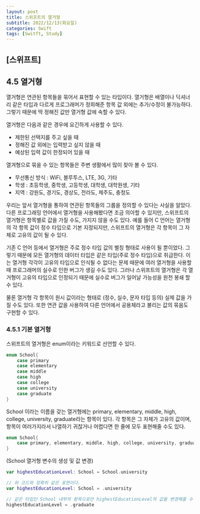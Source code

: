 ```yaml
---
layout: post
title: 스위프트의 열거형
subtitle: 2022/12/13(화요일)
categories: Swift
tags: [Switft, Study]
---
```


## [스위프트]

## 4.5 열거형

열거형은 연관된 항목들을 묶어서 표현할 수 있는 타입이다. 열거형은 배열이나 딕셔너리 같은 타입과 다르게 프로그래머가 정희해준 항목 값 외에는 추가/수정이 불가능하다. 그렇기 때문에 딱 정해진 값만 열거형 값에 속할 수 있다.

열거형은 다음과 같은 경우에 요긴하게 사용할 수 있다.

- 제한된 선택지를 주고 싶을 때
- 정해진 값 외에는 입력받고 싶지 않을 때
- 예상된 입력 값이 한정되어 있을 때

열겨형으로 묶을 수 있는 항목들은 주변 생활에서 많이 찾아 볼 수 있다.

- 무선통신 방식 : WiFi, 블루투스, LTE, 3G, 기타
- 학생 : 초등학생, 중학생, 고등학생, 대학생, 대학원생, 기타
- 지역 : 강원도, 경기도, 경상도, 전라도, 제주도, 충청도

우리는 앞서 열거형을 통하여 연관된 항목들의 그룹을 정의할 수 있다는 사실을 알았다. 다른 프로그래밍 언어에서 열거형을 사용해봤다면 조금 의아할 수 있지만, 스위프트의 열거형은 항목별로 값을 가질 수도, 가지지 않을 수도 있다. 예를 들어 C 언어는 열거형의 각 항목 값이 정수 타입으로 기본 지정되지만, 스위프트의 열거형은 각 항목이 그 자체로 고유의 값이 될 수 있다.

기존 C 언어 등에서 열거형은 주로 정수 타입 값의 별칭 형태로 사용이 될 뿐이었다. 그렇기 때문에 모든 열거형의 데이터 타입은 같은 타입(주로 정수 타입)으로 취급한다. 이는 열거형 각각이 고유의 타입으로 인식될 수 없다는 문제 때문에 여러 열거형을 사용할 때 프로그래머의 실수로 인한 버그가 생길 수도 있다. 그러나 스위프트의 열거형은 각 열거형이 고유의 타입으로 인정되기 때문에 실수로 버그가 일어날 가능성을 원천 봉쇄 할 수 있다.

물론 열거형 각 항목이 원시 값이라는 형태로 (정수, 실수, 문자 타입 등의) 실제 값을 가질 수도 있다. 또한 연관 값을 사용하여 다른 언어에서 공용체라고 불리는 값의 묶음도 구현할 수 있다.

### 4.5.1 기본 열거형

스위프트의 열거형은 enum이라는 키워드로 선언할 수 있다.

```swift
enum School{
	case primary
	case elementary
	case middle
	case high
	case college
	case university
	case graduate
}
```

School 이라는 이름을 갖는 열거형에는 primary, elementary, middle, high, college, university, graduate라는 항목이 있다. 각 항목은 그 자체가 고유의 값이며, 항목이 여러가지라서 나열하기 귀찮거나 어렵다면 한 줄에 모두 표현해줄 수도 있다.

```swift
enum School{
	case primary, elementary, middle, high, college, university, graduate
}
```

(School 열거형 변수의 생성 및 값 변경)

```swift
var highestEducationLevel: School = School.university

// 위 코드와 정확히 같은 표현이다.
var highestEducationLevel: School = .university

// 같은 타입인 School 내부의 항목으로만 highestEducationLevel의 값을 변경해줄 수 있다.
highestEducationLevel = .graduate
```